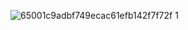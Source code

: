 ![65001c9adbf749ecac61efb142f7f72f 1](https://github.com/np03a170120/np03a170120/assets/59535704/2c115e12-8f03-4cc7-ac73-8682f017086f)
